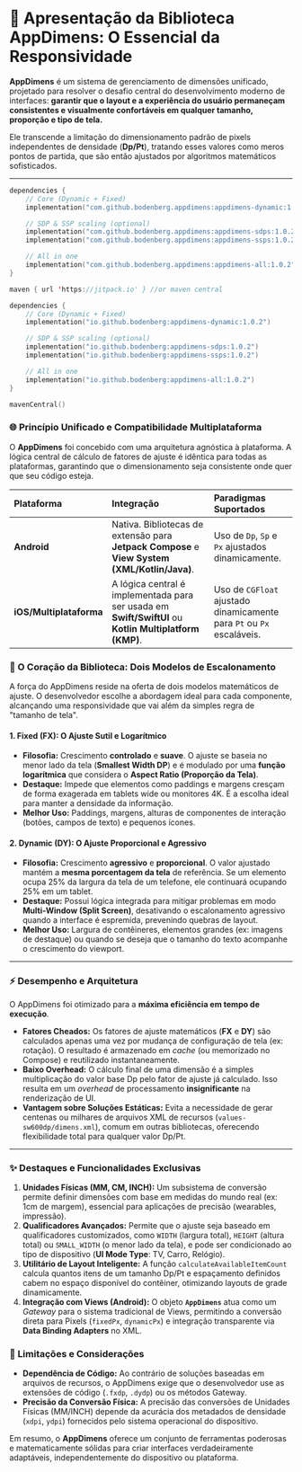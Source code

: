 # 📖 Apresentação da Biblioteca AppDimens: O Essencial da Responsividade

**AppDimens** é um sistema de gerenciamento de dimensões unificado, projetado para resolver o desafio central do desenvolvimento moderno de interfaces: **garantir que o layout e a experiência do usuário permaneçam consistentes e visualmente confortáveis em qualquer tamanho, proporção e tipo de tela.**

Ele transcende a limitação do dimensionamento padrão de pixels independentes de densidade (**Dp/Pt**), tratando esses valores como meros pontos de partida, que são então ajustados por algoritmos matemáticos sofisticados.

---

```kotlin
dependencies {
    // Core (Dynamic + Fixed)
    implementation("com.github.bodenberg.appdimens:appdimens-dynamic:1.0.2")

    // SDP & SSP scaling (optional)
    implementation("com.github.bodenberg.appdimens:appdimens-sdps:1.0.2")
    implementation("com.github.bodenberg.appdimens:appdimens-ssps:1.0.2")

    // All in one
    implementation("com.github.bodenberg.appdimens:appdimens-all:1.0.2")
}

maven { url 'https://jitpack.io' } //or maven central
```

```kotlin
dependencies {
    // Core (Dynamic + Fixed)
    implementation("io.github.bodenberg:appdimens-dynamic:1.0.2")

    // SDP & SSP scaling (optional)
    implementation("io.github.bodenberg:appdimens-sdps:1.0.2")
    implementation("io.github.bodenberg:appdimens-ssps:1.0.2")

    // All in one
    implementation("io.github.bodenberg:appdimens-all:1.0.2")
}

mavenCentral()
```



### 🌐 Princípio Unificado e Compatibilidade Multiplataforma

O **AppDimens** foi concebido com uma arquitetura agnóstica à plataforma. A lógica central de cálculo de fatores de ajuste é idêntica para todas as plataformas, garantindo que o dimensionamento seja consistente onde quer que seu código esteja.

| Plataforma | Integração | Paradigmas Suportados |
| :--- | :--- | :--- |
| **Android** | Nativa. Bibliotecas de extensão para **Jetpack Compose** e **View System (XML/Kotlin/Java)**. | Uso de `Dp`, `Sp` e `Px` ajustados dinamicamente. |
| **iOS/Multiplataforma** | A lógica central é implementada para ser usada em **Swift/SwiftUI** ou **Kotlin Multiplatform (KMP)**. | Uso de `CGFloat` ajustado dinamicamente para `Pt` ou `Px` escaláveis. |

### 🧠 O Coração da Biblioteca: Dois Modelos de Escalonamento

A força do AppDimens reside na oferta de dois modelos matemáticos de ajuste. O desenvolvedor escolhe a abordagem ideal para cada componente, alcançando uma responsividade que vai além da simples regra de "tamanho de tela".

#### 1. Fixed (FX): O Ajuste Sutil e Logarítmico
* **Filosofia:** Crescimento **controlado** e **suave**. O ajuste se baseia no menor lado da tela (**Smallest Width DP**) e é modulado por uma **função logarítmica** que considera o **Aspect Ratio (Proporção da Tela)**.
* **Destaque:** Impede que elementos como paddings e margens cresçam de forma exagerada em tablets wide ou monitores 4K. É a escolha ideal para manter a densidade da informação.
* **Melhor Uso:** Paddings, margens, alturas de componentes de interação (botões, campos de texto) e pequenos ícones.

#### 2. Dynamic (DY): O Ajuste Proporcional e Agressivo
* **Filosofia:** Crescimento **agressivo** e **proporcional**. O valor ajustado mantém a **mesma porcentagem da tela** de referência. Se um elemento ocupa 25% da largura da tela de um telefone, ele continuará ocupando 25% em um tablet.
* **Destaque:** Possui lógica integrada para mitigar problemas em modo **Multi-Window (Split Screen)**, desativando o escalonamento agressivo quando a interface é espremida, prevenindo quebras de layout.
* **Melhor Uso:** Largura de contêineres, elementos grandes (ex: imagens de destaque) ou quando se deseja que o tamanho do texto acompanhe o crescimento do viewport.

---

### ⚡ Desempenho e Arquitetura

O AppDimens foi otimizado para a **máxima eficiência em tempo de execução**.

* **Fatores Cheados:** Os fatores de ajuste matemáticos (**FX** e **DY**) são calculados apenas uma vez por mudança de configuração de tela (ex: rotação). O resultado é armazenado em *cache* (ou memorizado no Compose) e reutilizado instantaneamente.
* **Baixo Overhead:** O cálculo final de uma dimensão é a simples multiplicação do valor base Dp pelo fator de ajuste já calculado. Isso resulta em um *overhead* de processamento **insignificante** na renderização de UI.
* **Vantagem sobre Soluções Estáticas:** Evita a necessidade de gerar centenas ou milhares de arquivos XML de recursos (`values-sw600dp/dimens.xml`), comum em outras bibliotecas, oferecendo flexibilidade total para qualquer valor Dp/Pt.

---

### ✨ Destaques e Funcionalidades Exclusivas

1.  **Unidades Físicas (MM, CM, INCH):** Um subsistema de conversão permite definir dimensões com base em medidas do mundo real (ex: $1\text{cm}$ de margem), essencial para aplicações de precisão (wearables, impressão).
2.  **Qualificadores Avançados:** Permite que o ajuste seja baseado em qualificadores customizados, como `WIDTH` (largura total), `HEIGHT` (altura total) ou `SMALL_WIDTH` (o menor lado da tela), e pode ser condicionado ao tipo de dispositivo (**UI Mode Type**: TV, Carro, Relógio).
3.  **Utilitário de Layout Inteligente:** A função `calculateAvailableItemCount` calcula quantos itens de um tamanho Dp/Pt e espaçamento definidos cabem no espaço disponível do contêiner, otimizando layouts de grade dinamicamente.
4.  **Integração com Views (Android):** O objeto **`AppDimens`** atua como um *Gateway* para o sistema tradicional de Views, permitindo a conversão direta para Pixels (`fixedPx`, `dynamicPx`) e integração transparente via **Data Binding Adapters** no XML.

### 🛑 Limitações e Considerações

* **Dependência de Código:** Ao contrário de soluções baseadas em arquivos de recursos, o AppDimens exige que o desenvolvedor use as extensões de código (`.fxdp`, `.dydp`) ou os métodos Gateway.
* **Precisão da Conversão Física:** A precisão das conversões de Unidades Físicas (MM/INCH) depende da acurácia dos metadados de densidade (`xdpi`, `ydpi`) fornecidos pelo sistema operacional do dispositivo.

Em resumo, o **AppDimens** oferece um conjunto de ferramentas poderosas e matematicamente sólidas para criar interfaces verdadeiramente adaptáveis, independentemente do dispositivo ou plataforma.

